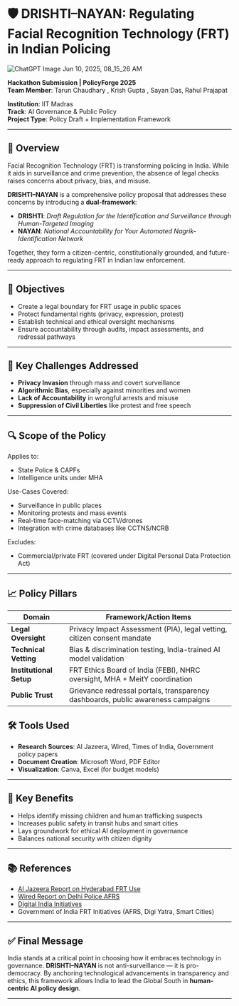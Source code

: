 # 🛡️ DRISHTI–NAYAN: Regulating Facial Recognition Technology (FRT) in Indian Policing

![ChatGPT Image Jun 10, 2025, 08_15_26 AM](https://github.com/user-attachments/assets/48e695bc-cd15-4af8-bfd8-aa6616a14eba)






**Hackathon Submission | PolicyForge 2025**  
**Team Member**: Tarun Chaudhary , Krish Gupta , Sayan Das, Rahul Prajapat


**Institution**: IIT Madras  
**Track**: AI Governance & Public Policy  
**Project Type**: Policy Draft + Implementation Framework  

---

## 📌 Overview

Facial Recognition Technology (FRT) is transforming policing in India. While it aids in surveillance and crime prevention, the absence of legal checks raises concerns about privacy, bias, and misuse.

**DRISHTI–NAYAN** is a comprehensive policy proposal that addresses these concerns by introducing a **dual-framework**:

- **DRISHTI**: *Draft Regulation for the Identification and Surveillance through Human-Targeted Imaging*  
- **NAYAN**: *National Accountability for Your Automated Nagrik-Identification Network*

Together, they form a citizen-centric, constitutionally grounded, and future-ready approach to regulating FRT in Indian law enforcement.

---

## 🎯 Objectives

- Create a legal boundary for FRT usage in public spaces  
- Protect fundamental rights (privacy, expression, protest)  
- Establish technical and ethical oversight mechanisms  
- Ensure accountability through audits, impact assessments, and redressal pathways  

---

## 🧠 Key Challenges Addressed

- **Privacy Invasion** through mass and covert surveillance  
- **Algorithmic Bias**, especially against minorities and women  
- **Lack of Accountability** in wrongful arrests and misuse  
- **Suppression of Civil Liberties** like protest and free speech  

---

## 🔍 Scope of the Policy

Applies to:
- State Police & CAPFs
- Intelligence units under MHA

Use-Cases Covered:
- Surveillance in public places
- Monitoring protests and mass events
- Real-time face-matching via CCTV/drones
- Integration with crime databases like CCTNS/NCRB

Excludes:
- Commercial/private FRT (covered under Digital Personal Data Protection Act)

---

## 📈 Policy Pillars

| Domain            | Framework/Action Items                                                                 |
|-------------------|----------------------------------------------------------------------------------------|
| **Legal Oversight**     | Privacy Impact Assessment (PIA), legal vetting, citizen consent mandate               |
| **Technical Vetting**   | Bias & discrimination testing, India-trained AI model validation                    |
| **Institutional Setup** | FRT Ethics Board of India (FEBI), NHRC oversight, MHA + MeitY coordination          |
| **Public Trust**        | Grievance redressal portals, transparency dashboards, public awareness campaigns    |


## 🛠️ Tools Used

- **Research Sources**: Al Jazeera, Wired, Times of India, Government policy papers  
- **Document Creation**: Microsoft Word, PDF Editor  
- **Visualization**: Canva, Excel (for budget models)  

---

## 🧩 Key Benefits

- Helps identify missing children and human trafficking suspects  
- Increases public safety in transit hubs and smart cities  
- Lays groundwork for ethical AI deployment in governance  
- Balances national security with citizen dignity

---

## 📚 References

- [Al Jazeera Report on Hyderabad FRT Use](https://www.aljazeera.com/news/2021/12/20/in-hyderabad-indias-facial-recognition-rollout-raises-concerns)  
- [Wired Report on Delhi Police AFRS](https://www.wired.com/story/india-facial-recognition-anti-caa-protests/)  
- [Digital India Initiatives](https://digitalindia.gov.in)  
- Government of India FRT Initiatives (AFRS, Digi Yatra, Smart Cities)

---

## ✅ Final Message

India stands at a critical point in choosing how it embraces technology in governance. **DRISHTI–NAYAN** is not anti-surveillance — it is pro-democracy. By anchoring technological advancements in transparency and ethics, this framework allows India to lead the Global South in **human-centric AI policy design**.

---


